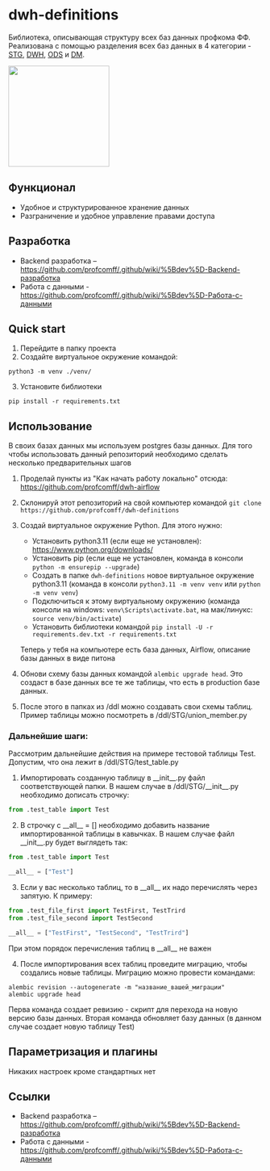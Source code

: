 # dwh-definitions

Библиотека, описывающая структуру всех баз данных профкома ФФ. Реализована с помощью разделения всех баз данных в 4 категории - [STG](https://github.com/profcomff/dwh-definitions/blob/main/profcomff_definitions/STG/README.md), [DWH](https://github.com/profcomff/dwh-definitions/blob/main/profcomff_definitions/DWH/README.md), [ODS](https://github.com/profcomff/dwh-definitions/blob/main/profcomff_definitions/ODS/README.md) и [DM](https://github.com/profcomff/dwh-definitions/blob/main/profcomff_definitions/DM/README.md).

[<img src="https://cdn.profcomff.com/easycode/easycode.svg" width="200"></img>](https://easycode.profcomff.com/templates/docker-airflow/workspace?mode=manual)

## Функционал
- Удобное и структурированное хранение данных
- Разграничение и удобное управление правами доступа

## Разработка
- Backend разработка – https://github.com/profcomff/.github/wiki/%5Bdev%5D-Backend-разработка
- Работа с данными -https://github.com/profcomff/.github/wiki/%5Bdev%5D-Работа-с-данными

## Quick start
1. Перейдите в папку проекта
2. Создайте виртуальное окружение командой:
```commandline
python3 -m venv ./venv/
```
3. Установите библиотеки
```commandline
pip install -r requirements.txt
```

## Использование
В своих базах данных мы используем postgres базы данных. Для того чтобы использовать данный репозиторий необходимо сделать несколько предварительных шагов
1. Проделай пункты из "Как начать работу локально" отсюда: https://github.com/profcomff/dwh-airflow
2. Склонируй этот репозиторий на свой компьютер командой `git clone https://github.com/profcomff/dwh-definitions`
3. Создай виртуальное окружение Python. Для этого нужно:
    - Установить python3.11 (если еще не установлен): https://www.python.org/downloads/
    - Установить pip (если еще не установлен, команда в консоли `python -m ensurepip --upgrade`)
    - Создать в папке `dwh-definitions` новое виртуальное окружение python3.11 (команда в консоли `python3.11 -m venv venv` или `python -m venv venv`)
    - Подключиться к этому виртуальному окружению (команда консоли на windows: `venv\Scripts\activate.bat`, на мак/линукс: `source venv/bin/activate`)
    - Установить библиотеки командой `pip install -U -r requirements.dev.txt -r requirements.txt`

    Теперь у тебя на компьютере есть база данных, Airflow, описание базы данных в виде питона

4. Обнови схему базы данных командой `alembic upgrade head`. Это создаст в базе данных все те же таблицы, что есть в production базе данных.

5. После этого в папках из /ddl можно создавать свои схемы таблиц. Пример таблицы можно посмотреть в /ddl/STG/union_member.py


### Дальнейшие шаги:

Рассмотрим дальнейшие действия на примере тестовой таблицы Test. Допустим, что она лежит в /ddl/STG/test_table.py

1. Импортировать созданную таблицу в \_\_init__.py файл соответствующей папки. В нашем случае в /ddl/STG/\_\_init__.py необходимо дописать строчку:
```python
from .test_table import Test
```
2. В строчку c \_\_all__ = [] необходимо добавить название импортированной таблицы в кавычках. В нашем случае файл \_\_init__.py будет выглядеть так:
```python
from .test_table import Test

__all__ = ["Test"]
```
3. Если у вас несколько таблиц, то в \_\_all__ их надо перечислять через запятую. К примеру:
```python
from .test_file_first import TestFirst, TestTrird
from .test_file_second import TestSecond

__all__ = ["TestFirst", "TestSecond", "TestTrird"]
```
При этом порядок перечисления таблиц в \_\_all__ не важен

4. После импортирования всех таблиц проведите миграцию, чтобы создались новые таблицы. Миграцию можно провести командами:
```commandline
alembic revision --autogenerate -m "название_вашей_миграции"
alembic upgrade head
```
Перва команда создает ревизию - скрипт для перехода на новую версию базы данных.
Вторая команда обновляет базу данных (в данном случае создает новую таблицу Test)

## Параметризация и плагины
Никаких настроек кроме стандартных нет

## Ссылки
- Backend разработка – https://github.com/profcomff/.github/wiki/%5Bdev%5D-Backend-разработка
- Работа с данными -https://github.com/profcomff/.github/wiki/%5Bdev%5D-Работа-с-данными
